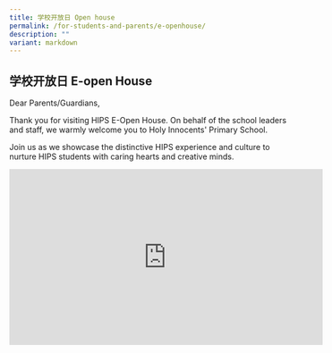 ```yaml
---
title: 学校开放日 Open house
permalink: /for-students-and-parents/e-openhouse/
description: ""
variant: markdown
---
```

## 学校开放日 E-open House


Dear Parents/Guardians,

Thank you for visiting HIPS E-Open House. On behalf of the school leaders and staff, we warmly welcome you to Holy Innocents' Primary School. 

Join us as we showcase the distinctive HIPS experience and culture&nbsp;to nurture HIPS students with caring hearts and creative minds.

<iframe allowfullscreen="" allow="accelerometer; autoplay; clipboard-write; encrypted-media; gyroscope; picture-in-picture; web-share" frameborder="0" title="YouTube video player" src="https://www.youtube.com/embed/I10bfz4U4CU?si=cbThvPvGBoLdvy4Y" height="315" width="560"></iframe>